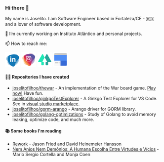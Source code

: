### Hi there 👋

My name is Joselito. I am Software Engineer based in Fortaleza/CE - 🇧🇷 and a lover of software development. 

🔭 I’m currently working on Instituto Atlântico and personal projects.

📫 How to reach me:

[<img src="media/medial_social_linkedin.png" alt="LinkeIn" width="48" height="48" style="max-width:100%;">](https://www.google.com/url?q=https%3A%2F%2Fwww.linkedin.com%2Fin%2Fjoselitoviveiros%2F&sa=D&sntz=1&usg=AFQjCNF1cpIEVKk8bcvPQLzQTFsYhpvSFg)
[<img src="media/medial_social_insta.png" alt="Instagram" width="48" height="48" style="max-width:100%;">](https://www.google.com/url?q=https%3A%2F%2Finstagram.com%2Fjoselitofilhoo%2F&sa=D&sntz=1&usg=AFQjCNF2uy578VkQbFHwKVlwazipx6TM4Q)
[<img src="media/medial_social_linktree.png" alt="Instagram" width="48" height="48" style="max-width:100%;">](linktr.ee/joselitofilho)
[<img src="media/medial_social_googlesites.png" alt="eu" width="48" height="48" style="max-width:100%;">](https://sites.google.com/view/joselitofilho)

#### 👨‍💻 Repositories I have created
- [joselitofilhoo/thewar](https://github.com/joselitofilho/thewar) - An implementation of the War board game. [Play now!](http://jogowar.com.br) Have fun.
- [joselitofilhoo/ginkgoTestExplorer](https://github.com/joselitofilho/ginkgoTestExplorer) - A Ginkgo Test Explorer for VS Code. See in [visual studio marketplace](https://marketplace.visualstudio.com/items?itemName=joselitofilho.ginkgotestexplorer).
- [joselitofilhoo/gorm-arango](https://github.com/joselitofilho/gorm-arango) - Arango driver for GORM library.
- [joselitofilhoo/golang-optimizations](https://github.com/joselitofilho/golang-optimizations) - Study of Golang to avoid memory leaking, optimize code, and much more.

#### 📚 Some books I'm reading
- [Rework](https://www.amazon.com.br/Rework-Jason-Fried/dp/0307463745) - Jason Fried and David Heinemeier Hansson
- [Nem Anjos Nem Demônios: A Humana Escolha Entre Virtudes e Vícios](https://www.goodreads.com/book/show/45168535-nem-anjos-nem-dem-nios?ac=1&from_search=true&qid=U5ycLqaCSp&rank=1) - Mario Sergio Cortella and Monja Coen

<!--
**joselitofilho/joselitofilho** is a ✨ _special_ ✨ repository because its `README.md` (this file) appears on your GitHub profile.

Here are some ideas to get you started:

- 🔭 I’m currently working on ...
- 🌱 I’m currently learning ...
- 👯 I’m looking to collaborate on ...
- 🤔 I’m looking for help with ...
- 💬 Ask me about ...
- 📫 How to reach me: ...
- 😄 Pronouns: ...
- ⚡ Fun fact: ...
-->
